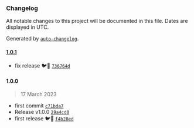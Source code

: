 ### Changelog

All notable changes to this project will be documented in this file. Dates are displayed in UTC.

Generated by [`auto-changelog`](https://github.com/CookPete/auto-changelog).

#### [1.0.1](https://github.com/pigeonposse/shortskiller/compare/1.0.0...1.0.1)

- fix release 🐦🧩 [`736764d`](https://github.com/pigeonposse/shortskiller/commit/736764d8592c7e716cc49da5235965f3e2f22d54)

#### 1.0.0

> 17 March 2023

- first commit [`c71bda7`](https://github.com/pigeonposse/shortskiller/commit/c71bda7c5b164a94f81ee8794d7168d8f7e24165)
- Release v1.0.0 [`29a4cd0`](https://github.com/pigeonposse/shortskiller/commit/29a4cd086a6de59dbb4c2625bbe78862b2a36386)
- first release 🐦🧩 [`f4b28ed`](https://github.com/pigeonposse/shortskiller/commit/f4b28ed2cc2de39f2fd25051adca986f627cea14)
